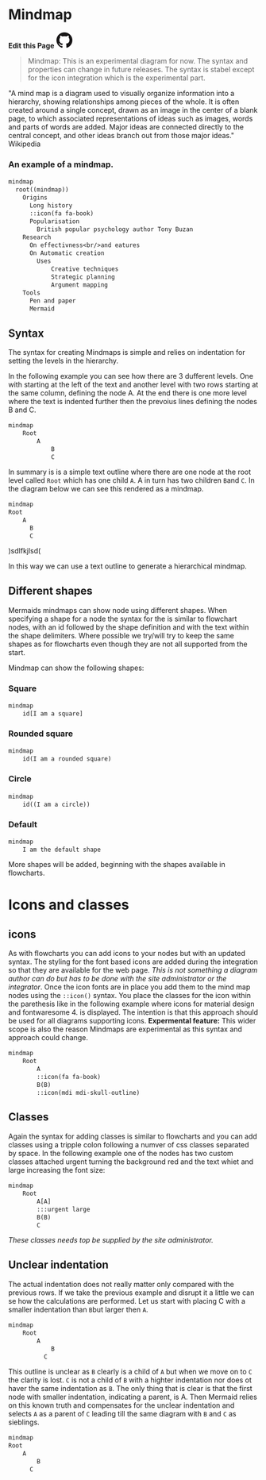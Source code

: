 # Mindmap

**Edit this Page** [![N|Solid](img/GitHub-Mark-32px.png)](https://github.com/mermaid-js/mermaid/blob/develop/docs/mindmap.md)
> Mindmap: This is an experimental diagram for now. The syntax and properties can change in future releases. The syntax is stabel except for the icon integration which is the experimental part.

"A mind map is a diagram used to visually organize information into a hierarchy, showing relationships among pieces of the whole. It is often created around a single concept, drawn as an image in the center of a blank page, to which associated representations of ideas such as images, words and parts of words are added. Major ideas are connected directly to the central concept, and other ideas branch out from those major ideas."  Wikipedia

### An example of a mindmap.
```mermaid
mindmap
  root((mindmap))
    Origins
      Long history
      ::icon(fa fa-book)
      Popularisation
        British popular psychology author Tony Buzan
    Research
      On effectivness<br/>and eatures
      On Automatic creation
        Uses
            Creative techniques
            Strategic planning
            Argument mapping
    Tools
      Pen and paper
      Mermaid

```
## Syntax

The syntax for creating Mindmaps is simple and relies on indentation for setting the levels in the hierarchy.

In the following example you can see how there are 3 dufferent levels. One with starting at the left of the text and another level with two rows starting at the same column, defining the node A. At the end there is one more level where the text is indented further then the prevoius lines defining the nodes B and C.
```
mindmap
    Root
        A
            B
            C
```

In summary is is a simple text outline where there are one node at the root level called `Root` which has one child `A`. A in turn has two children `B`and `C`. In the diagram below we can see this rendered as a mindmap.

```mermaid
mindmap
Root
    A
      B
      C
```

)sdlfkjlsd(

In this way we can use a text outline to generate a hierarchical mindmap.

## Different shapes
Mermaids mindmaps can show node using different shapes. When specifying a shape for a node the syntax for the is similar to flowchart nodes, with an id followed by the shape definition and with the text within the shape delimiters. Where possible we try/will try to keep the same shapes as for flowcharts even though they are not all supported from the start.

Mindmap can show the following shapes:

### Square

```mermaid-example
mindmap
    id[I am a square]
```
### Rounded square

```mermaid-example
mindmap
    id(I am a rounded square)
```
### Circle

```mermaid-example
mindmap
    id((I am a circle))
```

### Default

```mermaid-example
mindmap
    I am the default shape
```

More shapes will be added, beginning with the shapes available in flowcharts.

# Icons and classes

## icons
As with flowcharts you can add icons to your nodes but with an updated syntax. The styling for the font based icons are added during the integration so that they are available for the web page. *This is not something a diagram author can do but has to be done with the site administrator or the integrator*. Once the icon fonts are in place you add them to the mind map nodes using the `::icon()` syntax. You place the classes for the icon within the parethesis like in the following example where icons for material design and fontwaresome 4. is displayed. The intention is that this approach should be used for all diagrams supporting icons. **Expermental feature:** This wider scope is also the reason Mindmaps are experimental as this syntax and approach could change.

```mermaid-example
mindmap
    Root
        A
        ::icon(fa fa-book)
        B(B)
        ::icon(mdi mdi-skull-outline)
```
## Classes

Again the syntax for adding classes is similar to flowcharts and you can add classes using a tripple colon following a numver of css classes separated by space. In the following example one of the nodes has two custom classes attached urgent turning the background red and the text whiet and large increasing the font size:
```mermaid-example
mindmap
    Root
        A[A]
        :::urgent large
        B(B)
        C
```
*These classes needs top be supplied by the site administrator.*

## Unclear indentation
The actual indentation does not really matter only compared with the previous rows. If we take the previous example and disrupt it a little we can se how the calculations are performed. Let us start with placing C with a smaller indentation than `B`but larger then `A`.

```
mindmap
    Root
        A
            B
          C
```

This outline is unclear as `B` clearly is a child of `A` but when we move on to `C` the clarity is lost. `C` is not a child of `B` with a highter indentation nor does ot haver the same indentation as `B`. The only thing that is clear is that the first node with smaller indentation, indicating a parent, is A. Then Mermaid relies on this known truth and compensates for the unclear indentation and selects `A` as a parent of `C` leading till the same diagram with `B` and `C` as sieblings.

```mermaid
mindmap
Root
    A
        B
      C
```
